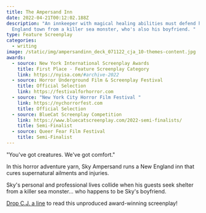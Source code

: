 ```yaml
---
title: The Ampersand Inn
date: 2022-04-21T00:12:02.188Z
description: "An innkeeper with magical healing abilities must defend his New
  England town from a killer sea monster, who's also his boyfriend. "
type: Feature Screenplay
categories:
  - writing
image: /static/img/ampersandinn_deck_071122_cja_10-themes-content.jpg
awards:
  - source: New York International Screenplay Awards
    title: First Place - Feature Screenplay Category
    link: https://nyisa.com/#archive-2022
  - source: Horror Underground Film & Screenplay Festival
    title: Official Selection
    link: https://festivalforhorror.com
  - source: "New York City Horror Film Festival "
    link: https://nychorrorfest.com
    title: Official Selection
  - source: BlueCat Screenplay Competition
    link: https://www.bluecatscreenplay.com/2022-semi-finalists/
    title: Semi-Finalist
  - source: Queer Fear Film Festival
    title: Semi-Finalist
---
```

"You've got creatures. We've got comfort."

In this horror adventure yarn, Sky Ampersand runs a New England inn that cures supernatural ailments and injuries. 

Sky's personal and professional lives collide when his guests seek shelter from a killer sea monster... who happens to be Sky's boyfriend.

[Drop C.J. a line](mailto:cj@cjarellano.com) to read this unproduced award-winning screenplay!